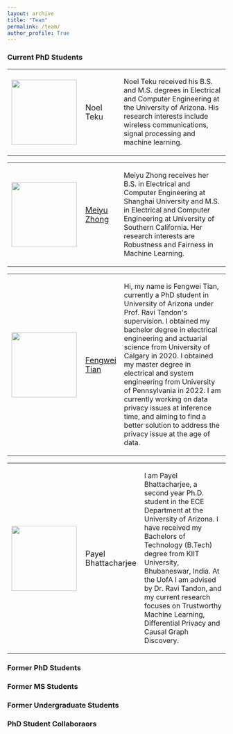 ```yaml
---
layout: archive
title: "Team"
permalink: /team/
author_profile: True
---
```


### Current PhD Students

<table style="border: none;">
  <tr>
    <td style="width: 18%; padding: 10px; border: none;"><img src="{{site.url}}/images/students/noel.PNG" width="150px"></td>
    <td style="width: 18%; padding: 10px; border: none;">
      <p style="font-size: 18px;">Noel Teku</p>
    </td>
    <td>
      <p>Noel Teku received his B.S. and M.S. degrees in Electrical and Computer Engineering at the University of Arizona. His research interests include wireless communications, signal processing and machine learning.</p>
    </td>
  </tr>
</table>

<table style="border: none;">
  <tr>
    <td style="width: 18%; padding: 10px; border: none;"><img src="{{site.url}}/images/students/meiyu.jpeg" width="150px"></td>
    <td style="width: 18%; padding: 10px; border: none;">
      <p style="font-size: 18px;"><a href="https://meiyuzhong.github.io/">Meiyu Zhong</a></p>
    </td>
    <td>
      <p>Meiyu Zhong receives her B.S. in Electrical and Computer Engineering at Shanghai University and M.S. in Electrical and Computer Engineering at University of Southern California. Her research interests are Robustness and Fairness in Machine Learning.</p>
    </td>
  </tr>
</table>

<table style="border: none;">
  <tr>
    <td style="width: 18%; padding: 10px; border: none;"><img src="{{site.url}}/images/students/fengwei.jpg" width="150px"></td>
    <td style="width: 18%; padding: 10px; border: none;">
      <p style="font-size: 18px;"><a href="https://sites.google.com/arizona.edu/fengweitian/home">Fengwei Tian</a></p>
    </td>
    <td>
      <p>Hi, my name is Fengwei Tian, currently a PhD student in University of Arizona under Prof. Ravi Tandon's supervision. 
I obtained my bachelor degree in electrical engineering and actuarial science from University of Calgary in 2020.
I obtained my master degree in electrical and system engineering from University of Pennsylvania in 2022. 
I am currently working on data privacy issues at inference time, and aiming to find a better solution to address the privacy issue at the age of data. </p>
    </td>
  </tr>
</table>

<table style="border: none;">
  <tr>
    <td style="width: 18%; padding: 10px; border: none;"><img src="{{site.url}}/images/students/payel.png" width="150px"></td>
    <td style="width: 18%; padding: 10px; border: none;">
      <p style="font-size: 18px;">Payel Bhattacharjee</p>
    </td>
    <td>
      <p>I am Payel Bhattacharjee, a second year Ph.D. student in the ECE Department at the University of Arizona. I have received my Bachelors of Technology (B.Tech) degree from KIIT University, Bhubaneswar, India. At the UofA I am advised by Dr. Ravi Tandon, and my current research focuses on Trustworthy Machine Learning, Differential Privacy and Causal Graph Discovery. </p>
    </td>
  </tr>
</table>


### Former PhD Students

### Former MS Students

### Former Undergraduate Students

### PhD Student Collaboraors
